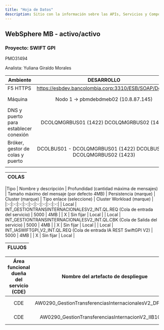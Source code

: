 ```yaml
---
title: "Hoja de Datos"
description: Sitio con la información sebre las APIs, Servicios y Componentes del Dominio Transversales e Inclusión
---
```

## WebSphere MB - activo/activo

### Proyecto: SWIFT GPI

PMO31494

Analista: Yuliana Giraldo Morales

| Ambiente | DESARROLLO | CERTIFICACIÓN | PRODUCCIÓN |
|-|:-:|:-:|:-:|
| F5 HTTPS | https://esbdev.bancolombia.corp:3310/ESB/SOAP/Default | https://esbqa.bancolombia.corp:3310/ESB/SOAP/Default | https://esbpro.bancolombia.corp:3310/ESB/SOAP/Default |
| Máquina | Nodo 1 -> pbmdebdmeb02 (10.8.87.145)  |Nodo 2 -> pbmdebdmeb03 (10.8.87.146) | Nodo 1 -> pbmdebqmeb03 (10.8.73.184) Nodo 2 -> pbmdebqmeb04 (10.8.73.185) | pbmdebpmeb07 [Bus] [10.8.16.193]  pbmdebpmeb08 [Bus] [10.8.16.194]   pbmdebpamq01 [Bus] [10.8.16.238]  pbmdebpamq02 [Bus] [10.8.16.239] |
| DNS y puerto para establecer conexión | DCOLQMGRBUS01 (1422) DCOLQMGRBUS02 (1423) | CCOLQMGRBUS01 (1422) CCOLQMGRBUS02 (1423) | PCOLQMGRBUS01 (1422)  PCOLQMGRBUS02 (1423) PCOLQMGRBUS03 (1424) PCOLQMGRBUS04 (1425) |
| Bróker, gestor de colas y puerto |DCOLBUS01   - DCOLQMGRBUS01  (1422)  DCOLBUS02   - DCOLQMGRBUS02  (1423) | CCOLBUS01   - CCOLQMGRBUS01  (1422) CCOLBUS02   - CCOLQMGRBUS01  (1422) |PCOLBUS01 - PCOLQMGRBUS01 (1422) PCOLBUS02 - PCOLQMGRBUS02 (1423) PCOLBUS03 - PCOLQMGRBUS03 (1424) PCOLBUS04 - PCOLQMGRBUS04 (1425)|
| |

|COLAS|
|-|

|Tipo | Nombre y descripción | Profundidad (cantidad máxima de mensajes) | Tamaño máximo del mensaje (por defecto 4MB) | Persistencia (marque) | Cluster (marque) | Tipo enlace (seleccione) | Cluster Workload (marque) |
|:-:|:-:|:-:|:-:|:-:|:-:|:-:|:-:|:-:|
| Local | INT_GESTIONTRANSINTERNACIONALESV2_INT.QL.REQ (Cola de entrada del servicio) | 5000 | 4MB |  | X | Sin fijar | Local | 
| Local | INT_GESTIONTRANSINTERNACIONALESV2_INT.QL.CBK (Cola de Salida del servicio) | 5000 | 4MB |  | X | Sin fijar | Local | 
| Local | INT_IASWIFTGPI_V2_INT.QL.REQ (Cola de entrada IA REST SwiftGPI V2) | 5000 | 4MB |  | X | Sin fijar | Local | 

|FLUJOS|
|-|

| Área funcional dueña del servicio (CDE) | Nombre del artefacto de despliegue | Nombre del flujo | Colas relacionadas | Volumen transaccional (mensajes x min) | Tiempo respuesta esperado (ms) | Tipo de componente | Web Service (marque) | Cantidad de instancias adicionales (hilos) | Nombre de los grupos de ejecución | Listeners (http) (https) |
|:-:|:-:|:-:|:-:|:-:|:-:|:-:|:-:|:-:|:-:|:-:|
| CDE | AW0290_GestionTransferenciasInternacionalesV2_DFDL.bar | com.bancolombia.ca.iast.GestionTransferenciasInternacionales | INT_GESTIONTRANSINTERNACIONAL_IC_IAST_INT.QL.REQ INT_GESTIONTRANSINTERNACIONAL_IC_IAST_INT.QL.CBK | 1000 | 5000 | Consumer DFDL | | 0 | SWIFTGPI_01 | | 
| CDE | AW0290_GestionTransferenciasInternacionV2_IIB10.bar | Producto.MonedaExtranjera.ComercioExterior.GestionTransferenciasInternacionales.GestionTransferenciasInternacionalesRequest_SM | INT_GESTIONTRANSINTERNACIONALESV2_INT.QL.REQ INT_GESTIONTRANSINTERNACIONALESV2_INT.QL.CBK | 1000 | 5000 | Service Mediator | | 0 | SWIFTGPI_01 | |